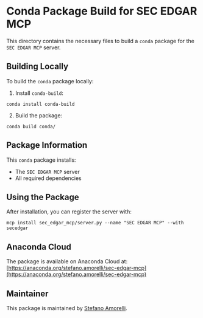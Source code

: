 # Conda Package Build for SEC EDGAR MCP

This directory contains the necessary files to build a `conda` package for the `SEC EDGAR MCP` server.

## Building Locally

To build the `conda` package locally:

1. Install `conda-build`:
```
conda install conda-build
```

2. Build the package:
```
conda build conda/
```

## Package Information

This `conda` package installs:
- The `SEC EDGAR MCP` server
- All required dependencies

## Using the Package

After installation, you can register the server with:

```
mcp install sec_edgar_mcp/server.py --name "SEC EDGAR MCP" --with secedgar
```

## Anaconda Cloud

The package is available on Anaconda Cloud at:
[https://anaconda.org/stefano.amorelli/sec-edgar-mcp](https://anaconda.org/stefano.amorelli/sec-edgar-mcp)

## Maintainer

This package is maintained by [Stefano Amorelli](https://github.com/stefanoamorelli).
